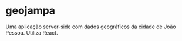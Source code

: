 # geojampa
Uma aplicação server-side com dados geográficos da cidade de João Pessoa. Utiliza React.
